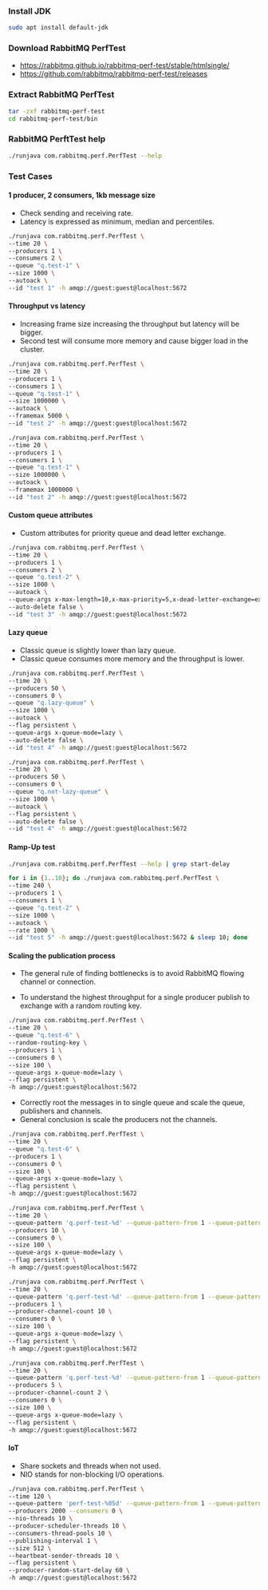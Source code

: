 ### Install JDK

```bash
sudo apt install default-jdk
```

### Download RabbitMQ PerfTest

- https://rabbitmq.github.io/rabbitmq-perf-test/stable/htmlsingle/
- https://github.com/rabbitmq/rabbitmq-perf-test/releases

### Extract RabbitMQ PerfTest

```bash
tar -zxf rabbitmq-perf-test
cd rabbitmq-perf-test/bin
```

### RabbitMQ PerftTest help

```bash
./runjava com.rabbitmq.perf.PerfTest --help
```

### Test Cases

#### 1 producer, 2 consumers, 1kb message size

- Check sending and receiving rate.
- Latency is expressed as minimum, median and percentiles.

```bash
./runjava com.rabbitmq.perf.PerfTest \
--time 20 \
--producers 1 \
--consumers 2 \
--queue "q.test-1" \
--size 1000 \
--autoack \
--id "test 1" -h amqp://guest:guest@localhost:5672
```

#### Throughput vs latency

- Increasing frame size increasing the throughput but latency will be bigger.
- Second test will consume more memory and cause bigger load in the cluster.

```bash
./runjava com.rabbitmq.perf.PerfTest \
--time 20 \
--producers 1 \
--consumers 1 \
--queue "q.test-1" \
--size 1000000 \
--autoack \
--framemax 5000 \
--id "test 2" -h amqp://guest:guest@localhost:5672

./runjava com.rabbitmq.perf.PerfTest \
--time 20 \
--producers 1 \
--consumers 1 \
--queue "q.test-1" \
--size 1000000 \
--autoack \
--framemax 1000000 \
--id "test 2" -h amqp://guest:guest@localhost:5672
```

#### Custom queue attributes

- Custom attributes for priority queue and dead letter exchange.

```bash
./runjava com.rabbitmq.perf.PerfTest \
--time 20 \
--producers 1 \
--consumers 2 \
--queue "q.test-2" \
--size 1000 \
--autoack \
--queue-args x-max-length=10,x-max-priority=5,x-dead-letter-exchange=ex.dlx-exchange-name \
--auto-delete false \
--id "test 3" -h amqp://guest:guest@localhost:5672
```

#### Lazy queue

- Classic queue is slightly lower than lazy queue.
- Classic queue consumes more memory and the throughput is lower.

```bash
./runjava com.rabbitmq.perf.PerfTest \
--time 20 \
--producers 50 \
--consumers 0 \
--queue "q.lazy-queue" \
--size 1000 \
--autoack \
--flag persistent \
--queue-args x-queue-mode=lazy \
--auto-delete false \
--id "test 4" -h amqp://guest:guest@localhost:5672

./runjava com.rabbitmq.perf.PerfTest \
--time 20 \
--producers 50 \
--consumers 0 \
--queue "q.not-lazy-queue" \
--size 1000 \
--autoack \
--flag persistent \
--auto-delete false \
--id "test 4" -h amqp://guest:guest@localhost:5672
```

#### Ramp-Up test

```bash
./runjava com.rabbitmq.perf.PerfTest --help | grep start-delay

for i in {1..10}; do ./runjava com.rabbitmq.perf.PerfTest \
--time 240 \
--producers 1 \
--consumers 1 \
--queue "q.test-2" \
--size 1000 \
--autoack \
--rate 1000 \
--id "test 5" -h amqp://guest:guest@localhost:5672 & sleep 10; done
```

#### Scaling the publication process

- The general rule of finding bottlenecks is to avoid RabbitMQ flowing channel or connection.

- To understand the highest throughput for a single producer publish to exchange with a random routing key.

```bash
./runjava com.rabbitmq.perf.PerfTest \
--time 20 \
--queue "q.test-6" \
--random-routing-key \
--producers 1 \
--consumers 0 \
--size 100 \
--queue-args x-queue-mode=lazy \
--flag persistent \
-h amqp://guest:guest@localhost:5672
```

- Correctly root the messages in to single queue and scale the queue, publishers and channels.
- General conclusion is scale the producers not the channels.

```bash
./runjava com.rabbitmq.perf.PerfTest \
--time 20 \
--queue "q.test-6" \
--producers 1 \
--consumers 0 \
--size 100 \
--queue-args x-queue-mode=lazy \
--flag persistent \
-h amqp://guest:guest@localhost:5672

./runjava com.rabbitmq.perf.PerfTest \
--time 20 \
--queue-pattern 'q.perf-test-%d' --queue-pattern-from 1 --queue-pattern-to 10 \
--producers 10 \
--consumers 0 \
--size 100 \
--queue-args x-queue-mode=lazy \
--flag persistent \
-h amqp://guest:guest@localhost:5672

./runjava com.rabbitmq.perf.PerfTest \
--time 20 \
--queue-pattern 'q.perf-test-%d' --queue-pattern-from 1 --queue-pattern-to 10 \
--producers 1 \
--producer-channel-count 10 \
--consumers 0 \
--size 100 \
--queue-args x-queue-mode=lazy \
--flag persistent \
-h amqp://guest:guest@localhost:5672

./runjava com.rabbitmq.perf.PerfTest \
--time 20 \
--queue-pattern 'q.perf-test-%d' --queue-pattern-from 1 --queue-pattern-to 10 \
--producers 5 \
--producer-channel-count 2 \
--consumers 0 \
--size 100 \
--queue-args x-queue-mode=lazy \
--flag persistent \
-h amqp://guest:guest@localhost:5672
```

#### IoT

- Share sockets and threads when not used.
- NIO stands for non-blocking I/O operations.

```bash
./runjava com.rabbitmq.perf.PerfTest \
--time 120 \
--queue-pattern 'perf-test-%05d' --queue-pattern-from 1 --queue-pattern-to 2000 \
--producers 2000 --consumers 0 \
--nio-threads 10 \
--producer-scheduler-threads 10 \
--consumers-thread-pools 10 \
--publishing-interval 1 \
--size 512 \
--heartbeat-sender-threads 10 \
--flag persistent \
--producer-random-start-delay 60 \
-h amqp://guest:guest@localhost:5672
```
